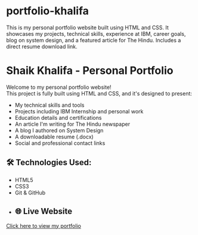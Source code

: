 # portfolio-khalifa
This is my personal portfolio website built using HTML and CSS. It showcases my projects, technical skills, experience at IBM, career goals, blog on system design, and a featured article for The Hindu. Includes a direct resume download link.
# Shaik Khalifa - Personal Portfolio

Welcome to my personal portfolio website!  
This project is fully built using HTML and CSS, and it's designed to present:

- My technical skills and tools
- Projects including IBM Internship and personal work
- Education details and certifications
- An article I'm writing for The Hindu newspaper
- A blog I authored on System Design
- A downloadable resume (.docx)
- Social and professional contact links

## 🛠 Technologies Used:
- HTML5
- CSS3
- Git & GitHub
- ## 🌐 Live Website
[Click here to view my portfolio](https://khalifa380.github.io/portfolio-khalifa/)

